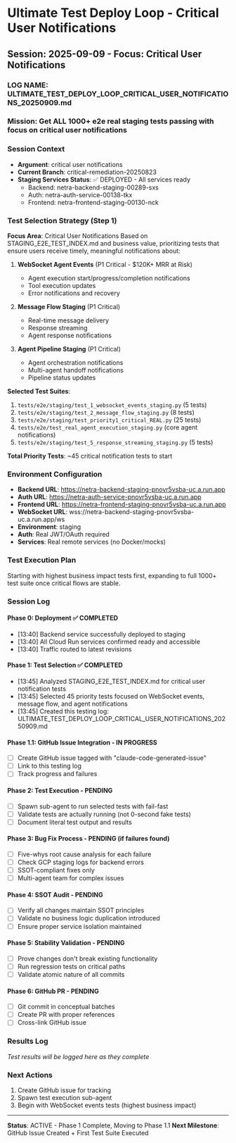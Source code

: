# Ultimate Test Deploy Loop - Critical User Notifications
## Session: 2025-09-09 - Focus: Critical User Notifications

### LOG NAME: ULTIMATE_TEST_DEPLOY_LOOP_CRITICAL_USER_NOTIFICATIONS_20250909.md

### Mission: Get ALL 1000+ e2e real staging tests passing with focus on critical user notifications

### Session Context
- **Argument**: critical user notifications
- **Current Branch**: critical-remediation-20250823
- **Staging Services Status**: ✅ DEPLOYED - All services ready
  - Backend: netra-backend-staging-00289-sxs 
  - Auth: netra-auth-service-00138-tkx
  - Frontend: netra-frontend-staging-00130-nck

### Test Selection Strategy (Step 1)

**Focus Area**: Critical User Notifications
Based on STAGING_E2E_TEST_INDEX.md and business value, prioritizing tests that ensure users receive timely, meaningful notifications about:

1. **WebSocket Agent Events** (P1 Critical - $120K+ MRR at Risk)
   - Agent execution start/progress/completion notifications
   - Tool execution updates
   - Error notifications and recovery

2. **Message Flow Staging** (P1 Critical)
   - Real-time message delivery
   - Response streaming
   - Agent response notifications

3. **Agent Pipeline Staging** (P1 Critical) 
   - Agent orchestration notifications
   - Multi-agent handoff notifications
   - Pipeline status updates

**Selected Test Suites**:
1. `tests/e2e/staging/test_1_websocket_events_staging.py` (5 tests)
2. `tests/e2e/staging/test_2_message_flow_staging.py` (8 tests) 
3. `tests/e2e/staging/test_priority1_critical_REAL.py` (25 tests)
4. `tests/e2e/test_real_agent_execution_staging.py` (core agent notifications)
5. `tests/e2e/staging/test_5_response_streaming_staging.py` (5 tests)

**Total Priority Tests**: ~45 critical notification tests to start

### Environment Configuration
- **Backend URL**: https://netra-backend-staging-pnovr5vsba-uc.a.run.app
- **Auth URL**: https://netra-auth-service-pnovr5vsba-uc.a.run.app  
- **Frontend URL**: https://netra-frontend-staging-pnovr5vsba-uc.a.run.app
- **WebSocket URL**: wss://netra-backend-staging-pnovr5vsba-uc.a.run.app/ws
- **Environment**: staging
- **Auth**: Real JWT/OAuth required
- **Services**: Real remote services (no Docker/mocks)

### Test Execution Plan
Starting with highest business impact tests first, expanding to full 1000+ test suite once critical flows are stable.

### Session Log

#### Phase 0: Deployment ✅ COMPLETED
- [13:40] Backend service successfully deployed to staging
- [13:40] All Cloud Run services confirmed ready and accessible
- [13:40] Traffic routed to latest revisions

#### Phase 1: Test Selection ✅ COMPLETED  
- [13:45] Analyzed STAGING_E2E_TEST_INDEX.md for critical user notification tests
- [13:45] Selected 45 priority tests focused on WebSocket events, message flow, and agent notifications
- [13:45] Created this testing log: ULTIMATE_TEST_DEPLOY_LOOP_CRITICAL_USER_NOTIFICATIONS_20250909.md

#### Phase 1.1: GitHub Issue Integration - IN PROGRESS
- [ ] Create GitHub issue tagged with "claude-code-generated-issue"
- [ ] Link to this testing log
- [ ] Track progress and failures

#### Phase 2: Test Execution - PENDING
- [ ] Spawn sub-agent to run selected tests with fail-fast
- [ ] Validate tests are actually running (not 0-second fake tests)
- [ ] Document literal test output and results

#### Phase 3: Bug Fix Process - PENDING (if failures found)
- [ ] Five-whys root cause analysis for each failure
- [ ] Check GCP staging logs for backend errors
- [ ] SSOT-compliant fixes only
- [ ] Multi-agent team for complex issues

#### Phase 4: SSOT Audit - PENDING
- [ ] Verify all changes maintain SSOT principles
- [ ] Validate no business logic duplication introduced
- [ ] Ensure proper service isolation maintained

#### Phase 5: Stability Validation - PENDING
- [ ] Prove changes don't break existing functionality
- [ ] Run regression tests on critical paths
- [ ] Validate atomic nature of all commits

#### Phase 6: GitHub PR - PENDING
- [ ] Git commit in conceptual batches
- [ ] Create PR with proper references
- [ ] Cross-link GitHub issue

### Results Log
*Test results will be logged here as they complete*

### Next Actions
1. Create GitHub issue for tracking
2. Spawn test execution sub-agent
3. Begin with WebSocket events tests (highest business impact)

---
**Status**: ACTIVE - Phase 1 Complete, Moving to Phase 1.1
**Next Milestone**: GitHub Issue Created + First Test Suite Executed